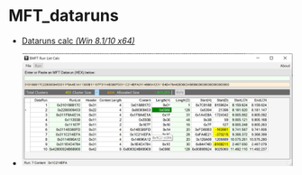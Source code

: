 # MFT_dataruns

   - [Dataruns calc *(Win 8.1/10 x64)*](https://github.com/kacos2000/MFT_dataruns/releases/download/v.1.0.22.0/DataRuns.exe)

   * ![img](https://raw.githubusercontent.com/kacos2000/MFT_dataruns/master/Dataruns.JPG)

